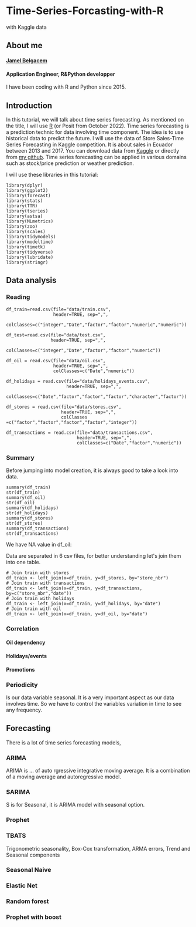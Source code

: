 # Time-Series-Forcasting-with-R
with Kaggle data

## About me
#### [Jamel Belgacem](https://www.linkedin.com/in/jamel-belgacem-289606a7/)
#### Application Engineer, R&Python developper
I have been coding with R and Python since 2015.


## Introduction
In this tutorial, we will talk about time series forecasting. As mentioned on the title, I will use [R](https://www.rstudio.com/) (or Posit from October 2022).
Time series forecasting is a prediction technic for data involving time component. The idea is to use historical data to predict the future.
I will use the data of Store Sales-Time Series Forecasting in Kaggle competition. It is about sales in Ecuador between 2013 and 2017. You can download data from [Kaggle](https://www.kaggle.com/competitions/store-sales-time-series-forecasting/overview) or directly from [my github](https://github.com/JamBelg/Time-Series-Forcasting-with-R).
Time series forecasting can be applied in various domains such as stock/price prediction or weather prediction.

I will use these libraries in this tutorial:
```
library(dplyr)
library(ggplot2)
library(forecast)
library(stats)
library(TTR)
library(tseries)
library(astsa)
library(MLmetrics)
library(zoo)
library(scales)
library(tidymodels)
library(modeltime)
library(timetk)   
library(tidyverse)
library(lubridate)
library(stringr)
```

## Data analysis

### Reading

```
df_train=read.csv(file="data/train.csv", 
                  header=TRUE, sep=",", 
                  colClasses=c("integer","Date","factor","factor","numeric","numeric"))

df_test=read.csv(file="data/test.csv", 
                 header=TRUE, sep=",",
                 colClasses=c("integer","Date","factor","factor","numeric"))

df_oil = read.csv(file="data/oil.csv", 
                  header=TRUE, sep=",",
                  colClasses=c("Date","numeric"))

df_holidays = read.csv(file="data/holidays_events.csv", 
                       header=TRUE, sep=",",
                       colClasses=c("Date","factor","factor","factor","character","factor"))

df_stores = read.csv(file="data/stores.csv",
                     header=TRUE, sep=",",
                     colClasses =c("factor","factor","factor","factor","integer"))

df_transactions = read.csv(file="data/transactions.csv", 
                           header=TRUE, sep=",",
                           colClasses=c("Date","factor","numeric"))
```

### Summary
Before jumping into model creation, it is always good to take a look into data.
```
summary(df_train)
str(df_train)
summary(df_oil)
str(df_oil)
summary(df_holidays)
str(df_holidays)
summary(df_stores)
str(df_stores)
summary(df_transactions)
str(df_transactions)
```
We have NA value in df_oil:


Data are separated in 6 csv files, for better understanding let's join them into one table.
```
# Join train with stores
df_train <- left_join(x=df_train, y=df_stores, by="store_nbr")
# Join train with transactions
df_train <- left_join(x=df_train, y=df_transactions, by=c("store_nbr","date"))
# Join train with holidays
df_train <- left_join(x=df_train, y=df_holidays, by="date")
# Join train with oil
df_train <- left_join(x=df_train, y=df_oil, by="date")
```
### Correlation
#### Oil dependency
#### Holidays/events
#### Promotions

### Periodicity
Is our data variable seasonal. It is a very important aspect as our data involves time. So we have to control the variables variation in time to see any frequency. 
####

## Forecasting
There is a lot of time series forecasting models,
### ARIMA
ARIMA is ... of auto rgressive integrative moving average. It is a combination of a moving average and autoregressive model.


### SARIMA
S is for Seasonal, it is ARIMA model with seasonal option.


### Prophet


### TBATS
Trigonometric seasonality, Box-Cox transformation, ARMA errors, Trend and Seasonal components

### Seasonal Naive


### Elastic Net


### Random forest


### Prophet with boost

